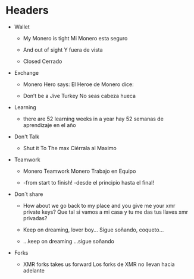 ﻿# Headers

- Wallet
   * My Monero is tight
   Mi Monero esta seguro

   * And out of sight
   Y fuera de vista

   * Closed
   Cerrado

- Exchange
   * Monero Hero says:
   El Heroe de Monero dice:

   * Don’t be a Jive Turkey
   No seas cabeza hueca


- Learning
  * there are 52 learning weeks in a year
   hay 52 semanas de aprendizaje en el año


- Don't Talk
  * Shut it To The max
   Ciérrala al Maximo


- Teamwork
  * Monero Teamwork
   Monero Trabajo en Equipo

  * -from start to finish!
   -desde el principio hasta el final!


- Don´t share
  * How about we go back to my place and you give me your xmr private keys?
   Que tal si vamos a mi casa y tu me das tus llaves xmr privadas?

  * Keep on dreaming, lover boy…
   Sigue soñando, coqueto…

  * ...keep on dreaming
   ...sigue soñando


- Forks
  * XMR forks takes us forward
   Los forks de XMR no llevan hacia adelante

